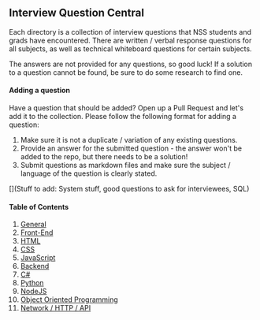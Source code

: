 ## Interview Question Central

Each directory is a collection of interview questions that NSS students and grads have encountered. There are written / verbal response questions for all subjects, as well as technical whiteboard questions for certain subjects.

The answers are not provided for any questions, so good luck! If a solution to a question cannot be found, be sure to do some research to find one.


#### Adding a question

Have a question that should be added? Open up a Pull Request and let's add it to the collection. Please follow the following format for adding a question:

1. Make sure it is not a duplicate / variation of any existing questions.
1. Provide an answer for the submitted question - the answer won't be added to the repo, but there needs to be a solution!
1. Submit questions as markdown files and make sure the subject / language of the question is clearly stated.


[](Stuff to add: System stuff, good questions to ask for interviewees, SQL)


#### Table of Contents

1. [General](general)
1. [Front-End](front-end)
1. [HTML](html)
1. [CSS](css)
1. [JavaScript](javascript)
1. [Backend](backend)
1. [C#](c-sharp)
1. [Python](python)
1. [NodeJS](nodejs)
1. [Object Oriented Programming](oop)
1. [Network / HTTP / API](network-http-api)
